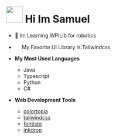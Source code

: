 # <img src="https://media.giphy.com/media/hvRJCLFzcasrR4ia7z/giphy.gif" width="45"> Hi Im Samuel
- 🤖 Im Learning WPILib for robotics

- <img src="https://cdn.worldvectorlogo.com/logos/tailwindcss.svg" width="15px"> My Favorite UI Library is Tailwindcss

- **My Most Used Languages**
    - Java
    - Typescript
    - Python
    - C#

- **Web Development Tools**
    - [colortopia](https://colortopia.io/)
    - [tailwindcss](https://tailwindcss.com)
    - [fontisto](https://fontisto.com/)
    - [inkdrop](https://www.inkdrop.app/)
